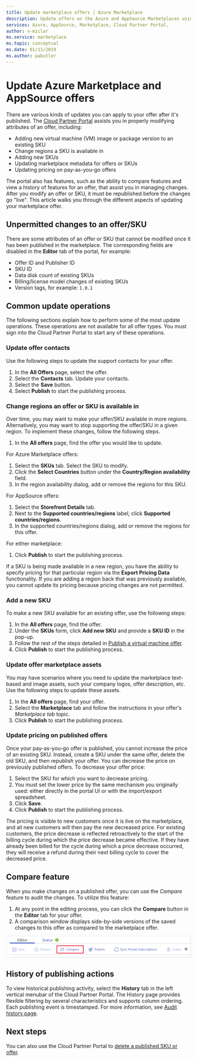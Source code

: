 ```yaml
---
title: Update marketplace offers | Azure Marketplace 
description: Update offers on the Azure and AppSource Marketplaces using the Cloud Partner Portal
services: Azure, AppSource, Marketplace, Cloud Partner Portal, 
author: v-miclar
ms.service: marketplace
ms.topic: conceptual
ms.date: 01/11/2019
ms.author: pabutler
---
```


# Update Azure Marketplace and AppSource offers

There are various kinds of updates you can apply to your offer after it's published.  The [Cloud Partner Portal](https://cloudpartner.azure.com/) assists you in properly modifying attributes of an offer, including:

-  Adding new virtual machine (VM) image or package version to an existing SKU
-  Change regions a SKU is available in
-  Adding new SKUs
-  Updating marketplace metadata for offers or SKUs 
-  Updating pricing on pay-as-you-go offers

The portal also has features, such as the ability to compare features and view a history of features for an offer, that assist you in managing changes.  After you modify an offer or SKU, it must be republished before the changes go "live".  This article walks you through the different aspects of updating your marketplace offer.

## Unpermitted changes to an offer/SKU

There are some attributes of an offer or SKU that cannot be modified once it has been published in the marketplace.  The corresponding fields are disabled in the **Editor** tab of the portal, for example:  

- Offer ID and Publisher ID
- SKU ID 
- Data disk count of existing SKUs
- Billing/license model changes of existing SKUs
- Version tags, for example: `1.0.1`


## Common update operations

The following sections explain how to perform some of the most update operations.  These operations are not available for all offer types.  You must sign into the Cloud Partner Portal to start any of these operations.


### Update offer contacts

Use the following steps to update the support contacts for your offer.
1. In the **All Offers** page, select the offer.
2. Select the **Contacts** tab. Update your contacts.
3. Select the **Save** button.
4. Select **Publish** to start the publishing process.


### Change regions an offer or SKU is available in

Over time, you may want to make your offer/SKU available in more regions.
Alternatively, you may want to stop supporting the offer/SKU in a given region.
To implement these changes, follow the following steps.

1. In the **All offers** page, find the offer you would like to update.

For Azure Marketplace offers:

1. Select the **SKUs** tab.  Select the SKU to modify.
1. Click the **Select Countries** button under the **Country/Region availability** field.
1. In the region availability dialog, add or remove the regions for this SKU.

For AppSource offers:

1. Select the **Storefront Details** tab.
1. Next to the **Supported countries/regions** label, click **Supported countries/regions**. 
1. In the supported countries/regions dialog, add or remove the regions for this offer.

For either marketplace:

1. Click **Publish** to start the publishing process. 

If a SKU is being made available in a new region, you have the ability to specify pricing for that particular region via the **Export Pricing Data** functionality. If you are adding a region back that was previously available, you cannot update its pricing because pricing changes are not permitted.


### Add a new SKU 

To make a new SKU available for an existing offer, use the following steps:

1. In the **All offers** page, find the offer.
3. Under the **SKUs** form, click **Add new SKU** and provide a **SKU ID** in the pop-up.
4. Follow the rest of the steps detailed in [Publish a virtual machine offer](../virtual-machine/cpp-publish-offer.md).
5. Click **Publish** to start the publishing process.


### Update offer marketplace assets

You may have scenarios where you need to update the marketplace text-based and image assets, such your company logos, offer description, etc. Use the
following steps to update these assets.

1. In the **All offers** page, find your offer. 
2. Select the **Marketplace** tab and follow the instructions in your offer's *Marketplace tab* topic.
3. Click **Publish** to start the publishing process.


### Update pricing on published offers

Once your pay-as-you-go offer is published, you cannot increase the price of an existing SKU.  Instead, create a SKU under the same offer, delete the old SKU, and then republish your offer. You can decrease the price on previously published offers. To decrease your offer price:

1. Select the SKU for which you want to decrease pricing.
2. You must set the lower price by the same mechanism you originally used: either directly in the portal UI or with the import/export spreadsheet.
3. Click **Save**.
4. Click **Publish** to start the publishing process.

The pricing is visible to new customers once it is live on the marketplace, and all new customers will then pay the new decreased price.  For existing customers, the price decrease is reflected retroactively to the start of the billing cycle during which the price decrease became effective.  If they have already been billed for the cycle during which a price decrease occurred, they will receive a refund during their next billing cycle to cover the decreased price.


## Compare feature

When you make changes on a published offer, you can use the *Compare* feature to audit the changes. To utilize this feature:

1. At any point in the editing process, you can click the **Compare** button in the **Editor** tab for your offer.
2. A comparison window displays side-by-side versions of the saved changes to this offer as compared to the marketplace offer. 

![Compare offer button in editor tab](./media/offer-compare-button.png)


## History of publishing actions

To view historical publishing activity, select the **History** tab in the left vertical menubar of the Cloud Partner Portal.  The History page provides flexible filtering by several characteristics and supports column ordering.  Each publishing event is timestamped.  For more information, see [Audit history page](../portal-tour/cpp-history-page.md).


## Next steps

You can also use the Cloud Partner Portal to [delete a published SKU or offer](./cpp-delete-offer.md).
